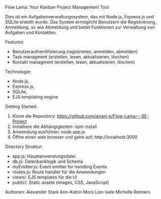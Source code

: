 Flow Lama: Your Kanban Project Management Tool

Dies ist ein Aufgabenverwaltungssystem, das mit Node.js, Express.js und SQLite erstellt wurde.
Das System ermöglicht Benutzern die Registrierung, Anmeldung, so wie Abmeldung und bietet Funktionen zur Verwaltung von Aufgaben und Kontakten.


Features:
  - Benutzerauthentifizierung (registrieren, anmelden, abmelden)
  - Task managment (erstellen, lesen, aktualisieren, löschen)
  - Kontakt managment (erstellen, lesen, aktualisieren, löschen)


Technologie:
  - Node.js,
  - Express.js,
  - SQLite,
  - EJS templating engine


Getting Started:

  1. Klone die Repository: https://github.com/anani-k/Flow-Lama---SE-Project
  2. Installiere die Abhängigkeiten: npm install
  3. Anwendung ausführen: node app.js
  4. Öffne einen web browser und gehe auf: http://localhost:3000


Directory Struktur:
  - app.js: Hauptanwendungsdatei
  - db.js: Datenbanklogik und Schema
  - myEmitter.js: Event emitter for handling Events
  - routes.js: Route handler für die Anwendungen
  - views/: EJS templates für die UI
  - public/: Static assets (images, CSS, JavaScript)


Authoren: 
  Alexander Stark
  Ann-Katrin Moro
  Lion Isele
  Michelle Reimers
